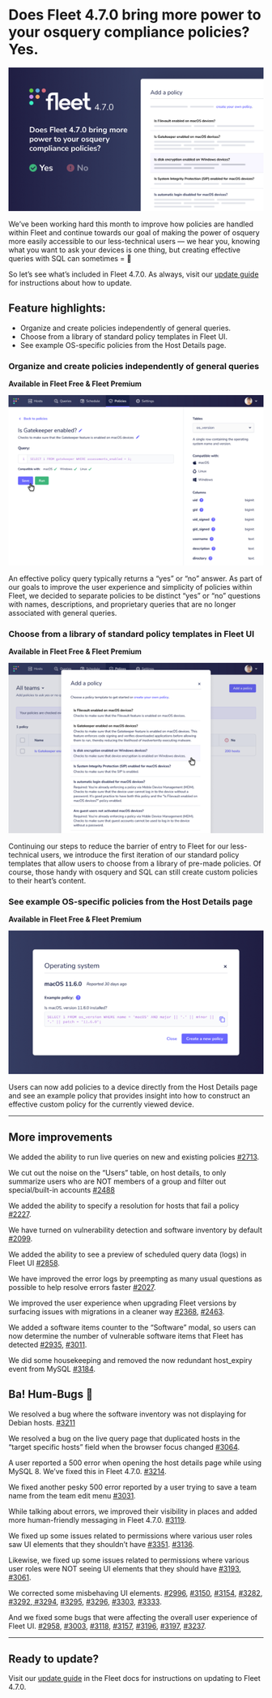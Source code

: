 # Does Fleet 4.7.0 bring more power to your osquery compliance policies? Yes.

![Fleet 4.7.0](../website/assets/images/articles/fleet-4.7.0-cover-700x393@2x.png)

We’ve been working hard this month to improve how policies are handled within Fleet and continue towards our goal of making the power of osquery more easily accessible to our less-technical users — we hear you, knowing what you want to ask your devices is one thing, but creating effective queries with SQL can sometimes = 🤯

So let’s see what’s included in Fleet 4.7.0. As always, visit our [update guide](https://fleetdm.com/docs/using-fleet/updating-fleet) for instructions about how to update.

## Feature highlights:

- Organize and create policies independently of general queries.
- Choose from a library of standard policy templates in Fleet UI.
- See example OS-specific policies from the Host Details page.

### Organize and create policies independently of general queries

**Available in Fleet Free & Fleet Premium**

![Organize and create policies](../website/assets/images/articles/fleet-4.7.0-1-700x468@2x.png)

An effective policy query typically returns a “yes” or “no” answer. As part of our goals to improve the user experience and simplicity of policies within Fleet, we decided to separate policies to be distinct “yes” or “no” questions with names, descriptions, and proprietary queries that are no longer associated with general queries.

### Choose from a library of standard policy templates in Fleet UI

**Available in Fleet Free & Fleet Premium**

![Choose from a library of standard policy templates in Fleet UI](../website/assets/images/articles/fleet-4.7.0-2-700x468@2x.png)

Continuing our steps to reduce the barrier of entry to Fleet for our less-technical users, we introduce the first iteration of our standard policy templates that allow users to choose from a library of pre-made policies. Of course, those handy with osquery and SQL can still create custom policies to their heart’s content.

### See example OS-specific policies from the Host Details page

**Available in Fleet Free & Fleet Premium**

![example OS-specific policies](../website/assets/images/articles/fleet-4.7.0-3-700x393@2x.png)

Users can now add policies to a device directly from the Host Details page and see an example policy that provides insight into how to construct an effective custom policy for the currently viewed device.

---

## More improvements

We added the ability to run live queries on new and existing policies [#2713](https://github.com/fleetdm/fleet/issues/2713).

We cut out the noise on the “Users” table, on host details, to only summarize users who are NOT members of a group and filter out special/built-in accounts [#2488](https://github.com/fleetdm/fleet/issues/2488)

We added the ability to specify a resolution for hosts that fail a policy [#2227](https://github.com/fleetdm/fleet/issues/2227).

We have turned on vulnerability detection and software inventory by default [#2099](https://github.com/fleetdm/fleet/issues/2099).

We added the ability to see a preview of scheduled query data (logs) in Fleet UI [#2858](https://github.com/fleetdm/fleet/issues/2858).

We have improved the error logs by preempting as many usual questions as possible to help resolve errors faster [#2027](https://github.com/fleetdm/fleet/issues/2027).

We improved the user experience when upgrading Fleet versions by surfacing issues with migrations in a cleaner way [#2368](https://github.com/fleetdm/fleet/issues/2368), [#2463](https://github.com/fleetdm/fleet/issues/2463).

We added a software items counter to the “Software” modal, so users can now determine the number of vulnerable software items that Fleet has detected [#2935](https://github.com/fleetdm/fleet/issues/2935), [#3011](https://github.com/fleetdm/fleet/issues/3011).

We did some housekeeping and removed the now redundant host_expiry event from MySQL [#3184](https://github.com/fleetdm/fleet/issues/3184).

## Ba! Hum-Bugs 👾

We resolved a bug where the software inventory was not displaying for Debian hosts. [#3211](https://github.com/fleetdm/fleet/issues/3211)

We resolved a bug on the live query page that duplicated hosts in the “target specific hosts” field when the browser focus changed [#3064](https://github.com/fleetdm/fleet/issues/3064).

A user reported a 500 error when opening the host details page while using MySQL 8. We’ve fixed this in Fleet 4.7.0. [#3214](https://github.com/fleetdm/fleet/issues/3214).

We fixed another pesky 500 error reported by a user trying to save a team name from the team edit menu [#3031](https://github.com/fleetdm/fleet/issues/3031).

While talking about errors, we improved their visibility in places and added more human-friendly messaging in Fleet 4.7.0. [#3119](https://github.com/fleetdm/fleet/issues/3119).

We fixed up some issues related to permissions where various user roles saw UI elements that they shouldn’t have [#3351](https://github.com/fleetdm/fleet/issues/3351). [#3136](https://github.com/fleetdm/fleet/issues/3136).

Likewise, we fixed up some issues related to permissions where various user roles were NOT seeing UI elements that they should have [#3193](https://github.com/fleetdm/fleet/issues/3193), [#3061](https://github.com/fleetdm/fleet/issues/3061).

We corrected some misbehaving UI elements. [#2996](https://github.com/fleetdm/fleet/issues/2996), [#3150](https://github.com/fleetdm/fleet/issues/3150), [#3154](https://github.com/fleetdm/fleet/issues/3154), [#3282](https://github.com/fleetdm/fleet/issues/3282), [#3292](https://github.com/fleetdm/fleet/issues/3292),[ #3294](https://github.com/fleetdm/fleet/issues/3294), [#3295](https://github.com/fleetdm/fleet/issues/3295), [#3296](https://github.com/fleetdm/fleet/issues/3296), [#3303](https://github.com/fleetdm/fleet/issues/3303), [#3333](https://github.com/fleetdm/fleet/issues/3333).

And we fixed some bugs that were affecting the overall user experience of Fleet UI. [#2958](https://github.com/fleetdm/fleet/issues/2958), [#3003](https://github.com/fleetdm/fleet/issues/3003), [#3118](https://github.com/fleetdm/fleet/issues/3118), [#3157](https://github.com/fleetdm/fleet/issues/3157), [#3196](https://github.com/fleetdm/fleet/issues/3196), [#3197](https://github.com/fleetdm/fleet/issues/3197), [#3237](https://github.com/fleetdm/fleet/issues/3237).

---

## Ready to update?

Visit our [update guide](https://fleetdm.com/docs/using-fleet/updating-fleet) in the Fleet docs for instructions on updating to Fleet 4.7.0.

<meta name="category" value="releases">
<meta name="authorFullName" value="Mike Thomas">
<meta name="authorGitHubUsername" value="mike-j-thomas">
<meta name="publishedOn" value="2021-12-14">
<meta name="articleTitle" value="Does Fleet 4.7.0 bring more power to your osquery compliance policies? Yes.">
<meta name="articleImageUrl" value="../website/assets/images/articles/fleet-4.7.0-cover-700x393@2x.png">